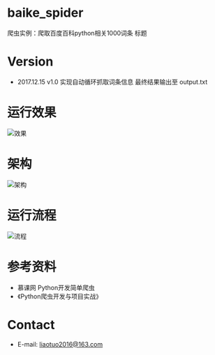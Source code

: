 # baike_spider
爬虫实例：爬取百度百科python相关1000词条 标题

# Version
- 2017.12.15 v1.0	实现自动循环抓取词条信息 最终结果输出至 output.txt

# 运行效果
![效果](https://github.com/liaotuo/baike_spider/blob/master/img/%E8%BF%90%E8%A1%8C%E6%95%88%E6%9E%9C.png?raw=true)

# 架构
![架构](https://github.com/liaotuo/baike_spider/blob/master/img/%E7%88%AC%E8%99%AB%E6%9E%B6%E6%9E%84.jpg?raw=true)

# 运行流程
![流程](https://github.com/liaotuo/baike_spider/blob/3eb610fca3ebf16fbcf0927b5fe63e4cf82cf704/img/%E8%BF%90%E8%A1%8C%E6%B5%81%E7%A8%8B.jpg?raw=true)

# 参考资料
- 慕课网 Python开发简单爬虫
- 《Python爬虫开发与项目实战》

# Contact
- E-mail: liaotuo2016@163.com